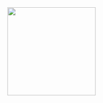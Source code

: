 
<div id="header" align="center">
  <img src="https://i.giphy.com/media/v1.Y2lkPTc5MGI3NjExMmJrZDVoaWh1b2FuZG43bDlieHk0ZmJ2OGJ1bm5xMzBydGp1Z2t4OSZlcD12MV9pbnRlcm5hbF9naWZfYnlfaWQmY3Q9Zw/UqAlDtPrxUIT1yYmFp/giphy-downsized-large.gif" width="200"/>
</div>

<!--
**DantzigC0de/DantzigC0de** is a ✨ _special_ ✨ repository because its `README.md` (this file) appears on your GitHub profile.

Here are some ideas to get you started:

- 🔭 I’m currently working on ...
- 🌱 I’m currently learning ...
- 👯 I’m looking to collaborate on ...
- 🤔 I’m looking for help with ...
- 💬 Ask me about ...
- 📫 How to reach me: ...
- 😄 Pronouns: ...
- ⚡ Fun fact: ...
-->
